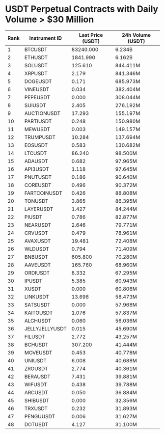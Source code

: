 # USDT Perpetual Contracts with Daily Volume > $30 Million

| Rank | Instrument ID | Last Price (USDT) | 24h Volume (USDT) |
|------|---------------|-------------------|-------------------|
| 1 | BTCUSDT | 83240.000 | 6.234B |
| 2 | ETHUSDT | 1841.990 | 6.162B |
| 3 | SOLUSDT | 125.610 | 844.411M |
| 4 | XRPUSDT | 2.179 | 841.346M |
| 5 | DOGEUSDT | 0.171 | 685.973M |
| 6 | VINEUSDT | 0.034 | 382.404M |
| 7 | PEPEUSDT | 0.000 | 308.044M |
| 8 | SUIUSDT | 2.405 | 276.192M |
| 9 | AUCTIONUSDT | 17.293 | 155.197M |
| 10 | PARTIUSDT | 0.248 | 150.980M |
| 11 | MEWUSDT | 0.003 | 149.157M |
| 12 | TRUMPUSDT | 10.284 | 137.694M |
| 13 | EOSUSDT | 0.583 | 130.682M |
| 14 | LTCUSDT | 86.240 | 98.500M |
| 15 | ADAUSDT | 0.682 | 97.965M |
| 16 | API3USDT | 1.118 | 97.645M |
| 17 | PNUTUSDT | 0.186 | 90.640M |
| 18 | COREUSDT | 0.496 | 90.372M |
| 19 | FARTCOINUSDT | 0.426 | 88.808M |
| 20 | TONUSDT | 3.865 | 86.395M |
| 21 | LAYERUSDT | 1.427 | 84.244M |
| 22 | PIUSDT | 0.786 | 82.877M |
| 23 | NEARUSDT | 2.646 | 79.771M |
| 24 | CRVUSDT | 0.479 | 78.961M |
| 25 | AVAXUSDT | 19.481 | 72.408M |
| 26 | WLDUSDT | 0.794 | 71.409M |
| 27 | BNBUSDT | 605.800 | 70.280M |
| 28 | AAVEUSDT | 165.760 | 68.960M |
| 29 | ORDIUSDT | 8.332 | 67.295M |
| 30 | IPUSDT | 5.385 | 60.943M |
| 31 | XUSDT | 0.000 | 60.806M |
| 32 | LINKUSDT | 13.698 | 58.473M |
| 33 | SATSUSDT | 0.000 | 57.968M |
| 34 | KAITOUSDT | 1.076 | 57.837M |
| 35 | ALCHUSDT | 0.060 | 56.036M |
| 36 | JELLYJELLYUSDT | 0.015 | 45.690M |
| 37 | FILUSDT | 2.772 | 43.257M |
| 38 | BCHUSDT | 307.200 | 41.444M |
| 39 | MOVEUSDT | 0.453 | 40.778M |
| 40 | UNIUSDT | 6.008 | 40.688M |
| 41 | ZROUSDT | 2.774 | 40.361M |
| 42 | BERAUSDT | 7.431 | 39.881M |
| 43 | WIFUSDT | 0.438 | 39.788M |
| 44 | ARCUSDT | 0.050 | 36.884M |
| 45 | SHIBUSDT | 0.000 | 32.356M |
| 46 | TRXUSDT | 0.232 | 31.893M |
| 47 | PENGUUSDT | 0.006 | 31.627M |
| 48 | DOTUSDT | 4.127 | 31.100M |
